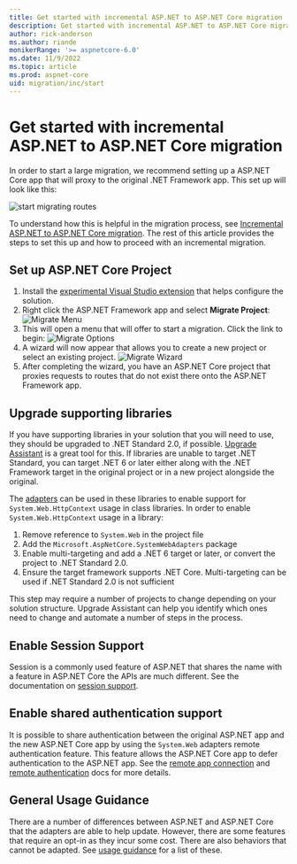 ```yaml
---
title: Get started with incremental ASP.NET to ASP.NET Core migration
description: Get started with incremental ASP.NET to ASP.NET Core migration
author: rick-anderson
ms.author: riande
monikerRange: '>= aspnetcore-6.0'
ms.date: 11/9/2022
ms.topic: article
ms.prod: aspnet-core
uid: migration/inc/start
---
```


# Get started with incremental ASP.NET to ASP.NET Core migration

In order to start a large migration, we recommend setting up a ASP.NET Core app that will proxy to the original .NET Framework app. This set up will look like this:

![start migrating routes](~/migration/inc/overview/static/nop.png)

To understand how this is helpful in the migration process, see [Incremental ASP.NET to ASP.NET Core migration](xref:migration/inc/overview). The rest of this article provides the steps to set this up and how to proceed with an incremental migration.

## Set up ASP.NET Core Project

1. Install the [experimental Visual Studio extension](https://marketplace.visualstudio.com/items?itemName=WebToolsTeam.aspnetprojectmigrations) that helps configure the solution.
2. Right click the ASP.NET Framework app and select **Migrate Project**:
   ![Migrate Menu](~/migration/inc/start/static/migrate_menu.png)
1. This will open a menu that will offer to start a migration. Click the link to begin:
   ![Migrate Options](~/migration/inc/start/static/migrate_options.png)
1. A wizard will now appear that allows you to create a new project or select an existing project.
   ![Migrate Wizard](~/migration/inc/start/static/migrate_wizard.png)
1. After completing the wizard, you have an ASP.NET Core project that proxies requests to routes that do not exist there onto the ASP.NET Framework app.

## Upgrade supporting libraries

If you have supporting libraries in your solution that you will need to use, they should be upgraded to .NET Standard 2.0, if possible.  [Upgrade Assistant](https://github.com/dotnet/upgrade-assistant) is a great tool for this. If libraries are unable to target .NET Standard, you can target .NET 6 or later either along with the .NET Framework target in the original project or in a new project alongside the original.

The [adapters](xref:migration/inc/adapters) can be used in these libraries to enable support for `System.Web.HttpContext` usage in class libraries. In order to enable `System.Web.HttpContext` usage in a library:

1. Remove reference to `System.Web` in the project file
1. Add the `Microsoft.AspNetCore.SystemWebAdapters` package
1. Enable multi-targeting and add a .NET 6 target or later, or convert the project to .NET Standard 2.0.
1. Ensure the target framework supports .NET Core. Multi-targeting can be used if .NET Standard 2.0 is not sufficient

This step may require a number of projects to change depending on your solution structure. Upgrade Assistant can help you identify which ones need to change and automate a number of steps in the process.

## Enable Session Support

Session is a commonly used feature of ASP.NET that shares the name with a feature in ASP.NET Core the APIs are much different. See the documentation on [session support](xref:migration/inc/session).

## Enable shared authentication support

It is possible to share authentication between the original ASP.NET app and the new ASP.NET Core app by using the `System.Web` adapters remote authentication feature. This feature allows the ASP.NET Core app to defer authentication to the ASP.NET app. See the [remote app connection](xref:migration/inc/remote-app-setup) and [remote authentication](xref:migration/inc/remote-authentication) docs for more details.

## General Usage Guidance

There are a number of differences between ASP.NET and ASP.NET Core that the adapters are able to help update. However, there are some features that require an opt-in as they incur some cost. There are also behaviors that cannot be adapted. See [usage guidance](xref:migration/inc/usage_guidance) for a list of these.
